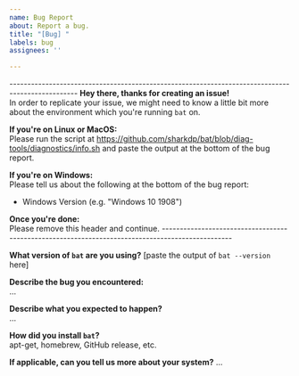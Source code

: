 ```yaml
---
name: Bug Report
about: Report a bug.
title: "[Bug] "
labels: bug
assignees: ''

---
```


\-------------------------------------------------------------------------------------------------
**Hey there, thanks for creating an issue!**  
In order to replicate your issue, we might need to know a little bit more about the environment
which you're running `bat` on.

**If you're on Linux or MacOS:**  
Please run the script at https://github.com/sharkdp/bat/blob/diag-tools/diagnostics/info.sh and
paste the output at the bottom of the bug report.

**If you're on Windows:**  
Please tell us about the following at the bottom of the bug report:

- Windows Version (e.g. "Windows 10 1908")

**Once you're done:**  
Please remove this header and continue.
\-------------------------------------------------------------------------------------------------

**What version of `bat` are you using?**
[paste the output of `bat --version` here]

**Describe the bug you encountered:**  
...

**Describe what you expected to happen?**  
...

**How did you install `bat`?**  
apt-get, homebrew, GitHub release, etc.

**If applicable, can you tell us more about your system?**
...

